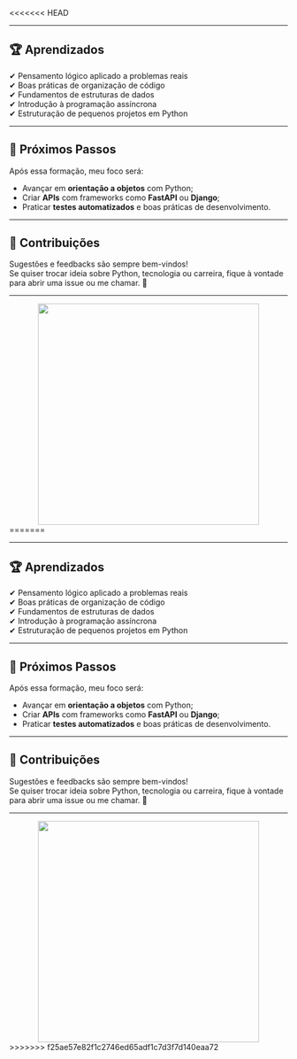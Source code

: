 <<<<<<< HEAD

---

## 🏆 Aprendizados

✔ Pensamento lógico aplicado a problemas reais  
✔ Boas práticas de organização de código  
✔ Fundamentos de estruturas de dados  
✔ Introdução à programação assíncrona  
✔ Estruturação de pequenos projetos em Python  

---

## 🌟 Próximos Passos

Após essa formação, meu foco será:
- Avançar em **orientação a objetos** com Python;  
- Criar **APIs** com frameworks como **FastAPI** ou **Django**;  
- Praticar **testes automatizados** e boas práticas de desenvolvimento.  

---

## 🤝 Contribuições

Sugestões e feedbacks são sempre bem-vindos!  
Se quiser trocar ideia sobre Python, tecnologia ou carreira, fique à vontade para abrir uma issue ou me chamar. 🚀

---

<div align="center">
  <img src="https://cdn.dribbble.com/users/1922260/screenshots/6423519/python-2.gif" width="400px">
</div>
=======

---

## 🏆 Aprendizados

✔ Pensamento lógico aplicado a problemas reais  
✔ Boas práticas de organização de código  
✔ Fundamentos de estruturas de dados  
✔ Introdução à programação assíncrona  
✔ Estruturação de pequenos projetos em Python  

---

## 🌟 Próximos Passos

Após essa formação, meu foco será:
- Avançar em **orientação a objetos** com Python;  
- Criar **APIs** com frameworks como **FastAPI** ou **Django**;  
- Praticar **testes automatizados** e boas práticas de desenvolvimento.  

---

## 🤝 Contribuições

Sugestões e feedbacks são sempre bem-vindos!  
Se quiser trocar ideia sobre Python, tecnologia ou carreira, fique à vontade para abrir uma issue ou me chamar. 🚀

---

<div align="center">
  <img src="https://cdn.dribbble.com/users/1922260/screenshots/6423519/python-2.gif" width="400px">
</div>
>>>>>>> f25ae57e82f1c2746ed65adf1c7d3f7d140eaa72
